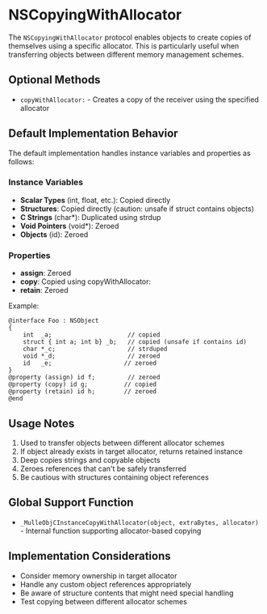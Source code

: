 # NSCopyingWithAllocator

The `NSCopyingWithAllocator` protocol enables objects to create copies of themselves using a specific allocator. This is particularly useful when transferring objects between different memory management schemes.

## Optional Methods

* `copyWithAllocator:` - Creates a copy of the receiver using the specified allocator

## Default Implementation Behavior

The default implementation handles instance variables and properties as follows:

### Instance Variables
* **Scalar Types** (int, float, etc.): Copied directly
* **Structures**: Copied directly (caution: unsafe if struct contains objects)
* **C Strings** (char*): Duplicated using strdup
* **Void Pointers** (void*): Zeroed
* **Objects** (id): Zeroed

### Properties
* **assign**: Zeroed
* **copy**: Copied using copyWithAllocator:
* **retain**: Zeroed

Example:
```objc
@interface Foo : NSObject
{
    int  _a;                     // copied
    struct { int a; int b} _b;   // copied (unsafe if contains id)
    char *_c;                    // strduped
    void *_d;                    // zeroed
    id   _e;                    // zeroed
}
@property (assign) id f;         // zeroed
@property (copy) id g;          // copied
@property (retain) id h;        // zeroed
@end
```

## Usage Notes

1. Used to transfer objects between different allocator schemes
2. If object already exists in target allocator, returns retained instance
3. Deep copies strings and copyable objects
4. Zeroes references that can't be safely transferred
5. Be cautious with structures containing object references

## Global Support Function

* `_MulleObjCInstanceCopyWithAllocator(object, extraBytes, allocator)` - Internal function supporting allocator-based copying

## Implementation Considerations

* Consider memory ownership in target allocator
* Handle any custom object references appropriately
* Be aware of structure contents that might need special handling
* Test copying between different allocator schemes

